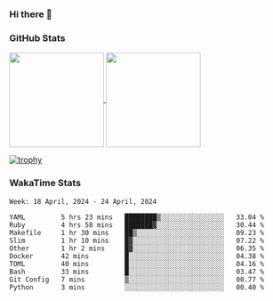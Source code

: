 ### Hi there 👋

### GitHub Stats

<a href="https://github.com/anuraghazra/github-readme-stats">
  <img align="center" height="170px" src="https://github-readme-stats.vercel.app/api/top-langs/?username=tksfjt1024&layout=compact&count_private=true&show_icons=true&show_icons=true&theme=graywhite" />
</a>
<a href="https://github.com/anuraghazra/github-readme-stats">
  <img align="center" height="170px" src="https://github-readme-stats.vercel.app/api?username=tksfjt1024&count_private=true&show_icons=true&show_icons=true&theme=graywhite" />
</a>

[![trophy](https://github-profile-trophy.vercel.app/?username=tksfjt1024)](https://github.com/ryo-ma/github-profile-trophy)

### WakaTime Stats

<!--START_SECTION:waka-->
```text
Week: 18 April, 2024 - 24 April, 2024

YAML         5 hrs 23 mins   ████████▒░░░░░░░░░░░░░░░░   33.04 % 
Ruby         4 hrs 58 mins   ███████▓░░░░░░░░░░░░░░░░░   30.44 % 
Makefile     1 hr 30 mins    ██▒░░░░░░░░░░░░░░░░░░░░░░   09.23 % 
Slim         1 hr 10 mins    █▓░░░░░░░░░░░░░░░░░░░░░░░   07.22 % 
Other        1 hr 2 mins     █▓░░░░░░░░░░░░░░░░░░░░░░░   06.35 % 
Docker       42 mins         █░░░░░░░░░░░░░░░░░░░░░░░░   04.38 % 
TOML         40 mins         █░░░░░░░░░░░░░░░░░░░░░░░░   04.16 % 
Bash         33 mins         █░░░░░░░░░░░░░░░░░░░░░░░░   03.47 % 
Git Config   7 mins          ▒░░░░░░░░░░░░░░░░░░░░░░░░   00.77 % 
Python       3 mins          ░░░░░░░░░░░░░░░░░░░░░░░░░   00.40 % 
```
<!--END_SECTION:waka-->

